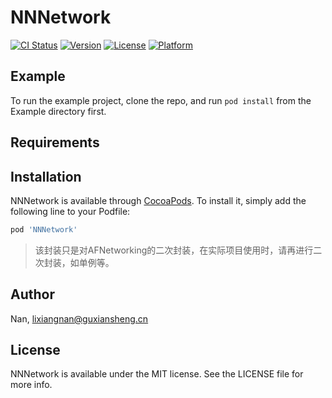 # NNNetwork

[![CI Status](https://img.shields.io/travis/Nan/NNNetwork.svg?style=flat)](https://travis-ci.org/Nan/NNNetwork)
[![Version](https://img.shields.io/cocoapods/v/NNNetwork.svg?style=flat)](https://cocoapods.org/pods/NNNetwork)
[![License](https://img.shields.io/cocoapods/l/NNNetwork.svg?style=flat)](https://cocoapods.org/pods/NNNetwork)
[![Platform](https://img.shields.io/cocoapods/p/NNNetwork.svg?style=flat)](https://cocoapods.org/pods/NNNetwork)

## Example

To run the example project, clone the repo, and run `pod install` from the Example directory first.

## Requirements

## Installation

NNNetwork is available through [CocoaPods](https://cocoapods.org). To install
it, simply add the following line to your Podfile:

```ruby
pod 'NNNetwork'
```

>  该封装只是对AFNetworking的二次封装，在实际项目使用时，请再进行二次封装，如单例等。

## Author

Nan, lixiangnan@guxiansheng.cn

## License

NNNetwork is available under the MIT license. See the LICENSE file for more info.

